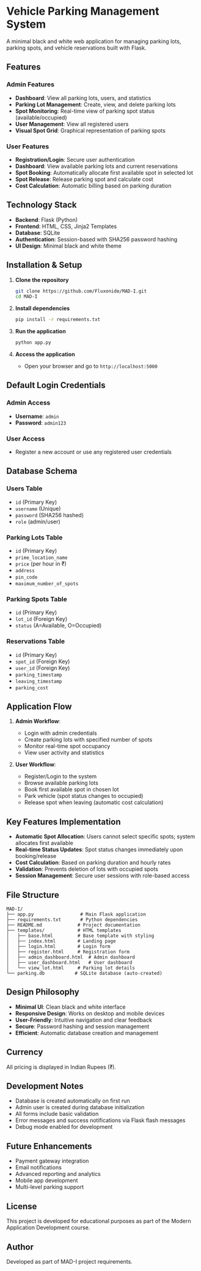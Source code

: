 # Vehicle Parking Management System

A minimal black and white web application for managing parking lots, parking spots, and vehicle reservations built with Flask.

## Features

### Admin Features

- **Dashboard**: View all parking lots, users, and statistics
- **Parking Lot Management**: Create, view, and delete parking lots
- **Spot Monitoring**: Real-time view of parking spot status (available/occupied)
- **User Management**: View all registered users
- **Visual Spot Grid**: Graphical representation of parking spots

### User Features

- **Registration/Login**: Secure user authentication
- **Dashboard**: View available parking lots and current reservations
- **Spot Booking**: Automatically allocate first available spot in selected lot
- **Spot Release**: Release parking spot and calculate cost
- **Cost Calculation**: Automatic billing based on parking duration

## Technology Stack

- **Backend**: Flask (Python)
- **Frontend**: HTML, CSS, Jinja2 Templates
- **Database**: SQLite
- **Authentication**: Session-based with SHA256 password hashing
- **UI Design**: Minimal black and white theme

## Installation & Setup

1. **Clone the repository**

   ```bash
   git clone https://github.com/Fluxonide/MAD-I.git
   cd MAD-I
   ```

2. **Install dependencies**

   ```bash
   pip install -r requirements.txt
   ```

3. **Run the application**

   ```bash
   python app.py
   ```

4. **Access the application**
   - Open your browser and go to `http://localhost:5000`

## Default Login Credentials

### Admin Access

- **Username**: `admin`
- **Password**: `admin123`

### User Access

- Register a new account or use any registered user credentials

## Database Schema

### Users Table

- `id` (Primary Key)
- `username` (Unique)
- `password` (SHA256 hashed)
- `role` (admin/user)

### Parking Lots Table

- `id` (Primary Key)
- `prime_location_name`
- `price` (per hour in ₹)
- `address`
- `pin_code`
- `maximum_number_of_spots`

### Parking Spots Table

- `id` (Primary Key)
- `lot_id` (Foreign Key)
- `status` (A=Available, O=Occupied)

### Reservations Table

- `id` (Primary Key)
- `spot_id` (Foreign Key)
- `user_id` (Foreign Key)
- `parking_timestamp`
- `leaving_timestamp`
- `parking_cost`

## Application Flow

1. **Admin Workflow**:

   - Login with admin credentials
   - Create parking lots with specified number of spots
   - Monitor real-time spot occupancy
   - View user activity and statistics

2. **User Workflow**:
   - Register/Login to the system
   - Browse available parking lots
   - Book first available spot in chosen lot
   - Park vehicle (spot status changes to occupied)
   - Release spot when leaving (automatic cost calculation)

## Key Features Implementation

- **Automatic Spot Allocation**: Users cannot select specific spots; system allocates first available
- **Real-time Status Updates**: Spot status changes immediately upon booking/release
- **Cost Calculation**: Based on parking duration and hourly rates
- **Validation**: Prevents deletion of lots with occupied spots
- **Session Management**: Secure user sessions with role-based access

## File Structure

```
MAD-I/
├── app.py                 # Main Flask application
├── requirements.txt       # Python dependencies
├── README.md             # Project documentation
├── templates/            # HTML templates
│   ├── base.html         # Base template with styling
│   ├── index.html        # Landing page
│   ├── login.html        # Login form
│   ├── register.html     # Registration form
│   ├── admin_dashboard.html  # Admin dashboard
│   ├── user_dashboard.html   # User dashboard
│   └── view_lot.html     # Parking lot details
└── parking.db           # SQLite database (auto-created)
```

## Design Philosophy

- **Minimal UI**: Clean black and white interface
- **Responsive Design**: Works on desktop and mobile devices
- **User-Friendly**: Intuitive navigation and clear feedback
- **Secure**: Password hashing and session management
- **Efficient**: Automatic database creation and management

## Currency

All pricing is displayed in Indian Rupees (₹).

## Development Notes

- Database is created automatically on first run
- Admin user is created during database initialization
- All forms include basic validation
- Error messages and success notifications via Flask flash messages
- Debug mode enabled for development

## Future Enhancements

- Payment gateway integration
- Email notifications
- Advanced reporting and analytics
- Mobile app development
- Multi-level parking support

## License

This project is developed for educational purposes as part of the Modern Application Development course.

## Author

Developed as part of MAD-I project requirements.
